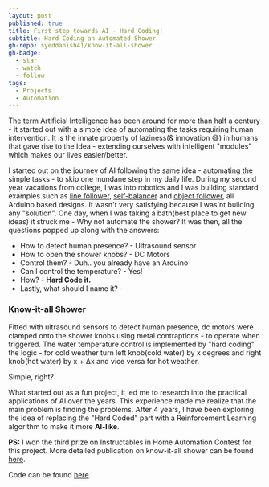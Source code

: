 ```yaml
---
layout: post
published: true
title: First step towards AI - Hard Coding!
subtitle: Hard Coding an Automated Shower
gh-repo: syeddanish41/know-it-all-shower
gh-badge:
  - star
  - watch
  - follow
tags:
  - Projects
  - Automation
---
```

The term Artificial Intelligence has been around for more than half a century - it started out with a simple idea of automating the tasks requiring human intervention. It is the innate property of laziness(& innovation 😅) in humans that gave rise to the Idea - extending ourselves with intelligent "modules" which makes our lives easier/better.

I started out on the journey of AI following the same idea - automating the simple tasks - to skip one mundane step in my daily life. During my second year vacations from college, I was into robotics and I was building standard examples such as [line follower](https://www.youtube.com/watch?v=JDxIorDI1VQ), [self-balancer](https://www.youtube.com/watch?v=_afq1DTAJZo) and [object follower](https://www.youtube.com/watch?v=lsEr7UbAK5A), all Arduino based designs. It wasn't very satisfying because I was'nt building any "solution". One day, when I was taking a bath(best place to get new ideas) it struck me - Why not automate the shower? It was then, all the questions popped up along with the answers:
- How to detect human presence? - Ultrasound sensor
- How to open the shower knobs? - DC Motors
- Control them? - Duh.. you already have an Arduino 
- Can I control the temperature? - Yes!
- How? - **Hard Code it.**
- Lastly, what should I name it? - 
		
### Know-it-all Shower
Fitted with ultrasound sensors to detect human presence, dc motors were clamped onto the shower knobs using metal contraptions - to operate when triggered. The water temperature control is implemented by "hard coding" the logic - for cold weather turn left knob(cold water) by x degrees and right knob(hot water) by x + Δx and vice versa for hot weather.

Simple, right?

What started out as a fun project, it led me to research into the practical applications of AI over the years. This experience made me realize that the main problem is finding the problems. 
After 4 years, I have been exploring the idea of replacing the "Hard Coded" part with a Reinforcement Learning algorithm to make it more **AI-like**.

**PS:** I won the third prize on Instructables in Home Automation Contest for this project. More detailed publication on know-it-all shower can be found [here](https://www.instructables.com/id/The-know-it-all-Shower/).

Code can be found [here](https://github.com/syeddanish41/know-it-all-shower).
